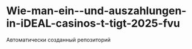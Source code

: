 # Wie-man-ein--und-auszahlungen-in-iDEAL-casinos-t-tigt-2025-fvu
Автоматически созданный репозиторий
